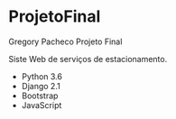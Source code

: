 # ProjetoFinal
Gregory Pacheco Projeto Final

Siste Web de serviços de estacionamento.
* Python 3.6
* Django 2.1
* Bootstrap
* JavaScript
